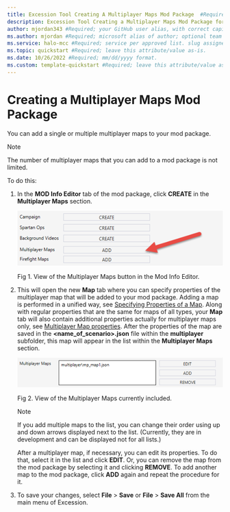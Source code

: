 ```yaml
---
title: Excession Tool Creating A Multiplayer Maps Mod Package  #Required; page title is displayed in search results. Include the brand.
description: Excession Tool Creating a Multiplayer Maps Mod Package for MCC Modding Documentation. #Required; article description that is displayed in search results. 
author: mjordan343 #Required; your GitHub user alias, with correct capitalization.
ms.author: mjordan #Required; microsoft alias of author; optional team alias.
ms.service: halo-mcc #Required; service per approved list. slug assigned by ACOM.
ms.topic: quickstart #Required; leave this attribute/value as-is.
ms.date: 10/26/2022 #Required; mm/dd/yyyy format.
ms.custom: template-quickstart #Required; leave this attribute/value as-is.
---
```


# Creating a Multiplayer Maps Mod Package

You can add a single or multiple multiplayer maps to your mod package.

> [!NOTE]
> The number of multiplayer maps that you can add to a mod package is not limited.

To do this:

1. In the **MOD Info Editor** tab of the mod package, click **CREATE** in the **Multiplayer Maps** section.

    ![View of the Mod Info Editor with buttons for Campaign, Multiplayer Maps, and Firefight Maps. There is an arrow pointing to the Multiplayer Maps Add button.](./media/Excession_Creating_MPModInfo.png)

    Fig 1. View of the Multiplayer Maps button in the Mod Info Editor.

2. This will open the new **Map** tab where you can specify properties of the multiplayer map that will be added to your mod package. Adding a map is performed in a unified way, see [Specifying Properties of a Map](../CreatingModPackage/SpecifyingProperties.md). Along with regular properties that are the same for maps of all types, your **Map** tab will also contain additional properties actually for multiplayer maps only, see [Multiplayer Map properties](../CreatingModPackage/SpecifyingProperties.md\#multiplayer-map-properties). After the properties of the map are saved in the **\<name_of_scenario>.json** file within the **multiplayer** subfolder, this map will appear in the list within the **Multiplayer Maps** section.

    ![View of the Multiplayer Maps currently included with buttons for Edit, Add, and Remove.](./media/Excession_Creating_MPMaps.png)

    Fig 2. View of the Multiplayer Maps currently included.

    > [!NOTE]
    > If you add multiple maps to the list, you can change their order using up and down arrows displayed next to the list. (Currently, they are in development and can be displayed not for all lists.)

    After a multiplayer map, if necessary, you can edit its properties. To do that, select it in the list and click **EDIT**. Or, you can remove the map from the mod package by selecting it and clicking **REMOVE**. To add another map to the mod package, click **ADD** again and repeat the procedure for it.

3. To save your changes, select **File** > **Save** or **File** > **Save All** from the main menu of Excession.
